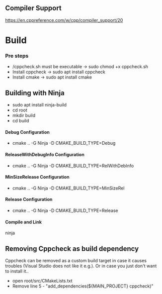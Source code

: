 ## Compiler Support
https://en.cppreference.com/w/cpp/compiler_support/20


# Build
### Pre steps
* /cppcheck.sh must be executable -> sudo chmod +x cppcheck.sh
* Install cppcheck -> sudo apt install cppcheck
* Install cmake -> sudo apt install cmake

## Building with Ninja
* sudo apt install ninja-build
* cd root
* mkdir build
* cd build
#### Debug Configuration
* cmake .. -G Ninja -D CMAKE_BUILD_TYPE=Debug
#### ReleaseWithDebugInfo Configuration
* cmake .. -G Ninja -D CMAKE_BUILD_TYPE=RelWithDebInfo
#### MinSizeRelease Configuration
* cmake .. -G Ninja -D CMAKE_BUILD_TYPE=MinSizeRel
#### Release Configuration
* cmake .. -G Ninja -D CMAKE_BUILD_TYPE=Release
#### Compile and Link
ninja

## Removing Cppcheck as build dependency
Cppcheck can be removed as a custom build target in case it causes troubles (Visual Studio does not like it e.g.). Or in case you just don't want to install it..
* open root/src/CMakeLists.txt
* Remove line 5 - "add_dependencies(${MAIN_PROJECT} cppcheck)"

